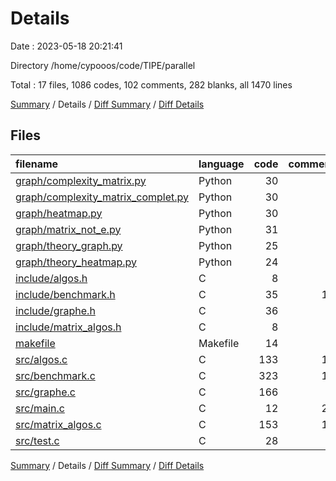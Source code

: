 # Details

Date : 2023-05-18 20:21:41

Directory /home/cypooos/code/TIPE/parallel

Total : 17 files,  1086 codes, 102 comments, 282 blanks, all 1470 lines

[Summary](results.md) / Details / [Diff Summary](diff.md) / [Diff Details](diff-details.md)

## Files
| filename | language | code | comment | blank | total |
| :--- | :--- | ---: | ---: | ---: | ---: |
| [graph/complexity_matrix.py](/graph/complexity_matrix.py) | Python | 30 | 2 | 13 | 45 |
| [graph/complexity_matrix_complet.py](/graph/complexity_matrix_complet.py) | Python | 30 | 3 | 13 | 46 |
| [graph/heatmap.py](/graph/heatmap.py) | Python | 30 | 4 | 16 | 50 |
| [graph/matrix_not_e.py](/graph/matrix_not_e.py) | Python | 31 | 3 | 16 | 50 |
| [graph/theory_graph.py](/graph/theory_graph.py) | Python | 25 | 0 | 5 | 30 |
| [graph/theory_heatmap.py](/graph/theory_heatmap.py) | Python | 24 | 0 | 7 | 31 |
| [include/algos.h](/include/algos.h) | C | 8 | 0 | 3 | 11 |
| [include/benchmark.h](/include/benchmark.h) | C | 35 | 12 | 12 | 59 |
| [include/graphe.h](/include/graphe.h) | C | 36 | 2 | 10 | 48 |
| [include/matrix_algos.h](/include/matrix_algos.h) | C | 8 | 0 | 3 | 11 |
| [makefile](/makefile) | Makefile | 14 | 0 | 6 | 20 |
| [src/algos.c](/src/algos.c) | C | 133 | 16 | 23 | 172 |
| [src/benchmark.c](/src/benchmark.c) | C | 323 | 14 | 90 | 427 |
| [src/graphe.c](/src/graphe.c) | C | 166 | 4 | 22 | 192 |
| [src/main.c](/src/main.c) | C | 12 | 24 | 5 | 41 |
| [src/matrix_algos.c](/src/matrix_algos.c) | C | 153 | 10 | 30 | 193 |
| [src/test.c](/src/test.c) | C | 28 | 8 | 8 | 44 |

[Summary](results.md) / Details / [Diff Summary](diff.md) / [Diff Details](diff-details.md)